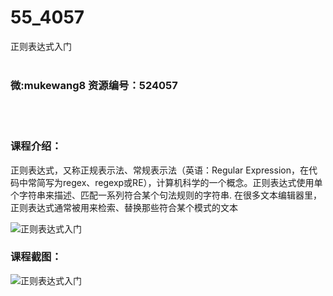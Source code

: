 # 55_4057
正则表达式入门
<br/></br>
<h3>微:mukewang8 资源编号：524057</h3>
<br/></br>
<h3>课程介绍：</h3>
<p><a title="查看与 正则表达式 相关的文章" target="_blank">正则表达式</a>，又称正规表示法、常规表示法（英语：Regular Expression，在代码中常简写为regex、regexp或RE），计算机科学的一个概念。正则表达式使用单个字符串来描述、匹配一系列符合某个句法规则的字符串. 在很多文本编辑器里，正则表达式通常被用来检索、替换那些符合某个模式的文本</p>
<p><img src="https://www.ko996.com/wp-content/uploads/img/2018/10/2-14-300x190.png" alt="正则表达式入门"></p>
<h3>课程截图：</h3>
<p><img src="https://www.ko996.com/wp-content/uploads/img/2018/10/1-12.png" alt="正则表达式入门"></p>
